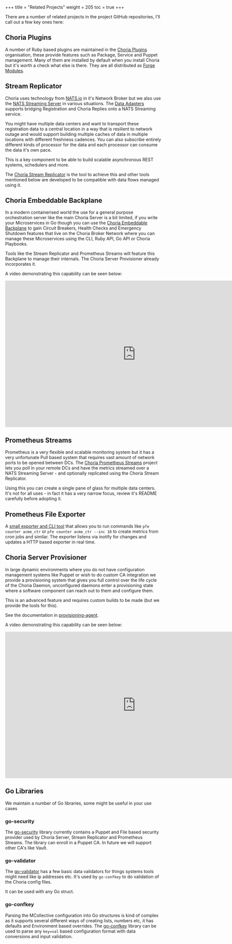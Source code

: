 +++
title = "Related Projects"
weight = 205
toc = true
+++

There are a number of related projects in the project GitHub repositories, I'll call out a few key ones here:

## Choria Plugins

A number of Ruby based plugins are maintained in the [Choria Plugins](https://github.com/choria-plugins) organisation, these provide features such as Package, Service and Puppet management.  Many of them are installed by default when you install Choria but it's worth a check what else is there.  They are all distributed as [Forge Modules](https://forge.puppet.com/choria).

## Stream Replicator

Choria uses technology from [NATS.io](https://nats.io) in it's Network Broker but we also use the [NATS Streaming Server](https://github.com/nats-io/nats-streaming-server) in various situations.  The [Data Adapters](../../adapters/) supports bridging Registration and Choria Replies onto a NATS Streaming service.

You might have multiple data centers and want to transport these registration data to a central location in a way that is resilient to network outage and would support building multiple caches of data in multiple locations with different freshness cadences. You can also subscribe entirely different kinds of processor for the data and each processor can consume the data it's own pace.

This is a key component to be able to build scalable asynchronous REST systems, schedulers and more.

The [Choria Stream Replicator](https://github.com/choria-io/stream-replicator) is the tool to achieve this and other tools mentioned below are developed to be compatible with data flows managed using it.

## Choria Embeddable Backplane

In a modern containerised world the use for a general purpose orchestration server like the main Choria Server is a bit limited, if you write your Microservices in Go though you can use the [Choria Embeddable Backplane](https://github.com/choria-io/go-backplane) to gain Circuit Breakers, Health Checks and Emergency Shutdown features that live on the Choria Broker Network where you can manage these Microservices using the CLI, Ruby API, Go API or Choria Playbooks.

Tools like the Stream Replicator and Prometheus Streams will feature this Backplane to manage their internals.  The Choria Server Provisioner already incorporates it.

A video demonstrating this capability can be seen below:

<iframe width="840" height="473" src="https://www.youtube.com/embed/97OqYIT6ynQ" frameborder="0" allow="autoplay; encrypted-media" allowfullscreen></iframe>

## Prometheus Streams

Prometheus is a very flexible and scalable monitoring system but it has a very unfortunate Pull based system that requires vast amount of network ports to be opened between DCs. The [Choria Prometheus Streams](https://github.com/choria-io/prometheus-streams) project lets you poll in your remote DCs and have the metrics streamed over a NATS Streaming Server - and optionally replicated using the Choria Stream Replicator.

Using this you can create a single pane of glass for multiple data centers.  It's not for all uses - in fact it has a very narrow focus, review it's README carefully before adopting it.

## Prometheus File Exporter

A [small exporter and CLI tool](https://github.com/choria-io/prometheus-file-exporter) that allows you to run commands like `pfe counter acme_ctr` or `pfe counter acme_ctr --inc 10` to create metrics from cron jobs and similar.  The exporter listens via inotify for changes and updates a HTTP based exporter in real time.

## Choria Server Provisioner

In large dynamic environments where you do not have configuration management systems like Puppet or wish to do custom CA integration we provide a provisioning system that gives you full control over the life cycle of the Choria Daemon, unconfigured daemons enter a provisioning state where a software component can reach out to them and configure them.

This is an advanced feature and requires custom builds to be made (but we provide the tools for this).

See the documentation in [provisioning-agent](https://github.com/choria-io/provisioning-agent).

A video demonstrating this capability can be seen below:

<iframe width="840" height="473" src="https://www.youtube.com/embed/7sGHf55_OQM" frameborder="0" allow="autoplay; encrypted-media" allowfullscreen></iframe>

## Go Libraries

We maintain a number of Go libraries, some might be useful in your use cases

### go-security

The [go-security](https://godoc.org/github.com/choria-io/go-security) library currently contains a Puppet and File based security provider used by Choria Server, Stream Replicator and Prometheus Streams.  The library can enroll in a Puppet CA.  In future we will support other CA's like Vault.

### go-validator

The [go-validator](https://godoc.org/github.com/choria-io/go-validator) has a few basic data validators for things systems tools might need like ip addresses etc. It's used by `go-confkey` to do validation of the Choria config files.

It can be used with any Go struct.

### go-confkey

Parsing the MCollective configuration into Go structures is kind of complex as it supports several different ways of creating lists, numbers etc, it has defaults and Environment based overrides.  The [go-confkey](https://godoc.org/github.com/choria-io/go-confkey) library can be used to parse any `key=val` based configuration format with data conversions and input validation.
